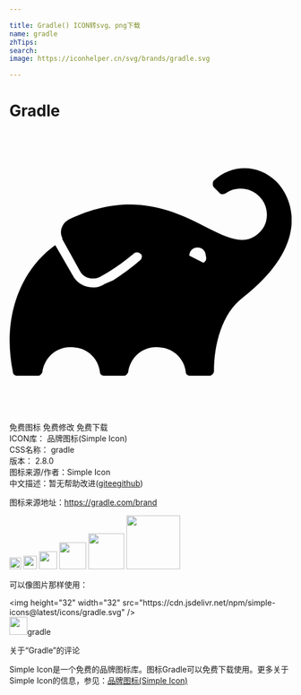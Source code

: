 ```yaml
---

title: Gradle() ICON转svg、png下载
name: gradle
zhTips: 
search: 
image: https://iconhelper.cn/svg/brands/gradle.svg

---
```


# Gradle  <small style="font-size: 60%;font-weight: 100"></small>

<div id="svg" class="svg-wrap">
<svg role="img" viewBox="0 0 24 24" xmlns="http://www.w3.org/2000/svg"><title>Gradle icon</title><path d="M22.7 4.3c-1.5-1.5-3.8-1.5-5.3-.1-.1.1-.1.2-.1.3 0 .1 0 .2.1.3l.5.5c.1.1.3.1.5 0 .4-.3.8-.4 1.3-.4 1.2 0 2.2 1 2.2 2.2 0 .6-.2 1.1-.6 1.5-3 3-7.1-5.4-16.2-1.1-.6.3-.9 1-.6 1.6v.1L6 11.9c.3.6 1.1.8 1.7.5l.7-.4c.8-.5 1.5-1 2.2-1.6.1-.1.4-.1.5 0 .2.1.2.3.1.5l-.1.1c-.7.6-1.5 1.2-2.3 1.7l-.7.3c-.3.2-.6.3-1 .3-.7 0-1.4-.4-1.7-1L3.9 9.7c-2.8 2-4.6 5.9-3.6 10.8 0 .2.2.3.4.3h1.7c.2 0 .3-.1.4-.3.2-1.4 1.4-2.3 2.8-2.1 1.1.1 2 1 2.1 2.1 0 .2.2.3.4.3h1.6c.2 0 .3-.1.4-.3.2-1.4 1.4-2.3 2.8-2.1 1.1.1 2 1 2.1 2.1 0 .2.2.3.4.3H17c.2 0 .4-.2.4-.4 0-2.3.7-4.9 2.4-6.2 5.9-4.6 4.3-8.5 2.9-9.9zm-6.2 6.9l-1.2-.6c0-.4.3-.7.7-.7.4 0 .7.3.7.7.1.3 0 .5-.2.6z"/></svg>
</div>
<detail full-name='gradle'></detail>

<div class="detail-page">
<p>
<span><span class="badge-success badge">免费图标</span> <span class="badge-success badge">免费修改</span>  <span class="badge-success badge">免费下载</span> </span>
<br/>
<span>
ICON库：
<span class="badge-secondary badge">品牌图标(Simple Icon)</span> 
</span>
<br/>
<span>
CSS名称：
<span class="badge-secondary badge">gradle</span> 
</span>

<br/>
<span>
版本：
<span class="badge-secondary badge">2.8.0</span> 
</span>
<br/>
<span>图标来源/作者：<span class="badge-light badge">Simple Icon</span></span> 
<br/>
<span class="zh-detail">中文描述：暂无<span class="help-link"><span>帮助改进</span>(<a href="https://gitee.com/liuwave/icon-helper/edit/master/json/brands/gradle.json" target="_blank" rel="noopener noreferrer">gitee</a><a href="https://github.com/liuwave/icon-helper/edit/master/json/brands/gradle.json" target="_blank" rel="noopener noreferrer">github</a></span>)</span><br/>
</p>
</div><div class="description description alert alert-light"><p>图标来源地址：<a href="https://gradle.com/brand" target="_blank" rel="noopener noreferrer">https://gradle.com/brand</a></p></div>
<div class="alert alert-dark">
<img height="21" width="21" src="https://cdn.jsdelivr.net/npm/simple-icons@latest/icons/gradle.svg" />
<img height="24" width="24" src="https://cdn.jsdelivr.net/npm/simple-icons@latest/icons/gradle.svg" />
<img height="32" width="32" src="https://cdn.jsdelivr.net/npm/simple-icons@latest/icons/gradle.svg" />
<img height="48" width="48" src="https://cdn.jsdelivr.net/npm/simple-icons@latest/icons/gradle.svg" />
<img height="64" width="64" src="https://cdn.jsdelivr.net/npm/simple-icons@latest/icons/gradle.svg" />
<img height="96" width="96" src="https://cdn.jsdelivr.net/npm/simple-icons@latest/icons/gradle.svg" />

</div>
<div>
  <p>可以像图片那样使用：    
  </p>
  <div class="alert alert-primary" style="font-size: 14px">
    &lt;img height="32" width="32" src="https://cdn.jsdelivr.net/npm/simple-icons@latest/icons/gradle.svg" /&gt;
    <copy-btn content='<img height="32" width="32" src="https://cdn.jsdelivr.net/npm/simple-icons@latest/icons/gradle.svg" />'></copy-btn>
  </div>
  <div class="alert alert-secondary">
    <img height="32" width="32" src="https://cdn.jsdelivr.net/npm/simple-icons@latest/icons/gradle.svg" />gradle
    <copy-btn content="gradle" btn-title="复制图标名称"></copy-btn>
  </div>
</div>

<Vssue title="关于“Gradle”的评论" >关于“Gradle”的评论</Vssue>


<div><p>Simple Icon是一个免费的品牌图标库。图标Gradle可以免费下载使用。更多关于  Simple Icon的信息，参见：<a target="_blank" href="https://iconhelper.cn/brands.html">品牌图标(Simple Icon)</a>
</p></div>
